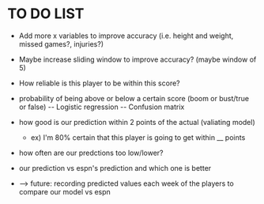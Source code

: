 # TO DO LIST
* Add more x variables to improve accuracy (i.e. height and weight, missed games?, injuries?)
* Maybe increase sliding window to improve accuracy? (maybe window of 5)


* How reliable is this player to be within this score?    
* probability of being above or below a certain score (boom or bust/true or false)
    -- Logistic regression
    -- Confusion matrix
* how good is our prediction within 2 points of the actual (valiating model)
    * ex) I'm 80% certain that this player is going to get within __ points
* how often are our predctions too low/lower?
* our prediction vs espn's prediction and which one is better


* --> future: recording predicted values each week of the players to compare our model vs espn
    